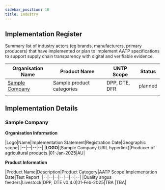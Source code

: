 ```yaml
---
sidebar_position: 10
title: Industry
---
```


## Implementation Register

Summary list of industry actors (eg brands, manufacturers, primary producers) that have implemented or plan to implement AATP specifications to support supply chain transparency with digital and verifiable evidence. 

|Organisation Name |Product Name|UNTP Scope|Status|
|--|--|--|--|
|[Sample Company](#sample-company)|Sample product categories|DPP, DTE, DFR|planned| 
| | | | |


## Implementation Details


### Sample Company

**Organisation Information**

|Logo|Name|Implementation Statement|Registration Date|Geographic scope|
|--|--|--|--|
|**LOGO**|[Sample Company (URL hyperlink)|Producer of agricultural products.|01-Jan-2025|AU|

**Product Information**

|Product Name|Description|Product Category|AATP Scope|Implementation Date|Test Report|
|--|--|--|--|--|--|--|
|Quality angus feeders|Livestock|DPP, DTE v0.4.0|01-Feb-2025|TBA |TBA|



